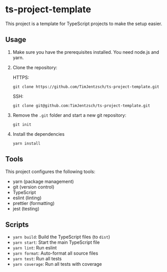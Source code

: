 # ts-project-template

This project is a template for TypeScript projects to make the setup easier.

## Usage

1. Make sure you have the prerequisites installed. You need node.js and yarn.

2. Clone the repository:

    HTTPS:

    ```
    git clone https://github.com/TimJentzsch/ts-project-template.git
    ```

    SSH:

    ```
    git clone git@github.com:TimJentzsch/ts-project-template.git
    ```

3. Remove the `.git` folder and start a new git repository:

    ```
    git init
    ```

4. Install the dependencies

    ```
    yarn install
    ```

## Tools

This project configures the following tools:

- yarn (package management)
- git (version control)
- TypeScript
- eslint (linting)
- prettier (formatting)
- jest (testing)

## Scripts

- `yarn build`: Build the TypeScript files (to `dist`)
- `yarn start`: Start the main TypeScript file
- `yarn lint`: Run eslint
- `yarn format`: Auto-format all source files
- `yarn test`: Run all tests
- `yarn coverage`: Run all tests with coverage
